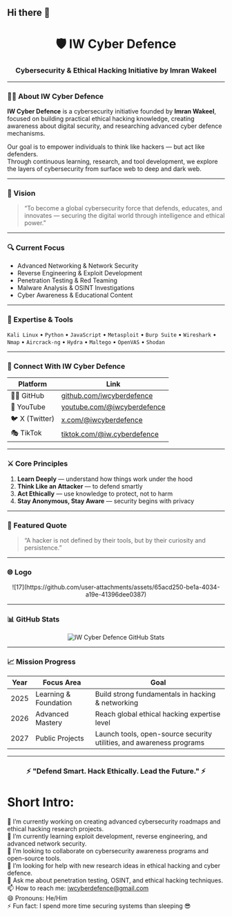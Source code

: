 ## Hi there 👋

<!-- IW Cyber Defence GitHub Profile README -->

<h1 align="center">🛡️ IW Cyber Defence</h1>
<h3 align="center">Cybersecurity & Ethical Hacking Initiative by Imran Wakeel</h3>

---

### 👨‍💻 About IW Cyber Defence

**IW Cyber Defence** is a cybersecurity initiative founded by **Imran Wakeel**, focused on building practical ethical hacking knowledge, creating awareness about digital security, and researching advanced cyber defence mechanisms.

Our goal is to empower individuals to think like hackers — but act like defenders.  
Through continuous learning, research, and tool development, we explore the layers of cybersecurity from surface web to deep and dark web.

---

### 🚀 Vision

> “To become a global cybersecurity force that defends, educates, and innovates — securing the digital world through intelligence and ethical power.”

---

### 🔍 Current Focus

- Advanced Networking & Network Security  
- Reverse Engineering & Exploit Development  
- Penetration Testing & Red Teaming  
- Malware Analysis & OSINT Investigations  
- Cyber Awareness & Educational Content

---

### 🧠 Expertise & Tools

`Kali Linux` • `Python` • `JavaScript` • `Metasploit` • `Burp Suite` • `Wireshark` • `Nmap` • `Aircrack-ng` • `Hydra` • `Maltego` • `OpenVAS` • `Shodan`  

---

### 📡 Connect With IW Cyber Defence

| Platform | Link |
|-----------|------|
| 🧑‍💻 GitHub | [github.com/iwcyberdefence](https://github.com/iwcyberdefence) |
| 🎥 YouTube | [youtube.com/@iwcyberdefence](https://youtube.com/@iwcyberdefence) |
| 🐦 X (Twitter) | [x.com/@iwcyberdefence](https://x.com/@iwcyberdefence) |
| 🎭 TikTok | [tiktok.com/@iw.cyberdefence](https://www.tiktok.com/@iw.cyberdefence) |

---

### ⚔️ Core Principles

1. **Learn Deeply** — understand how things work under the hood  
2. **Think Like an Attacker** — to defend smartly  
3. **Act Ethically** — use knowledge to protect, not to harm  
4. **Stay Anonymous, Stay Aware** — security begins with privacy  

---

### 🧩 Featured Quote

> “A hacker is not defined by their tools, but by their curiosity and persistence.”

---

### 🌐 Logo

<p align="center">
  ![17](https://github.com/user-attachments/assets/65acd250-be1a-4034-a19e-41396dee0387)

</p>

---

### 📊 GitHub Stats

<p align="center">
  <img src="https://github-readme-stats.vercel.app/api?username=iwcyberdefence&show_icons=true&theme=tokyonight" alt="IW Cyber Defence GitHub Stats"/>
</p>

---

### 📈 Mission Progress

| Year | Focus Area | Goal |
|------|-------------|------|
| 2025 | Learning & Foundation | Build strong fundamentals in hacking & networking |
| 2026 | Advanced Mastery | Reach global ethical hacking expertise level |
| 2027 | Public Projects | Launch tools, open-source security utilities, and awareness programs |

---

<h3 align="center">⚡ "Defend Smart. Hack Ethically. Lead the Future." ⚡</h3>


<!--
**iwcyberdefence/iwcyberdefence** is a ✨ _special_ ✨ repository because its `README.md` (this file) appears on your GitHub profile.

-->
# Short Intro:

🔭 I’m currently working on creating advanced cybersecurity roadmaps and ethical hacking research projects.  
🌱 I’m currently learning exploit development, reverse engineering, and advanced network security.  
👯 I’m looking to collaborate on cybersecurity awareness programs and open-source tools.  
🤔 I’m looking for help with new research ideas in ethical hacking and cyber defence.  
💬 Ask me about penetration testing, OSINT, and ethical hacking techniques.  
📫 How to reach me: [iwcyberdefence@gmail.com](mailto:iwcyberdefence@gmail.com)  
😄 Pronouns: He/Him  
⚡ Fun fact: I spend more time securing systems than sleeping 😎  

